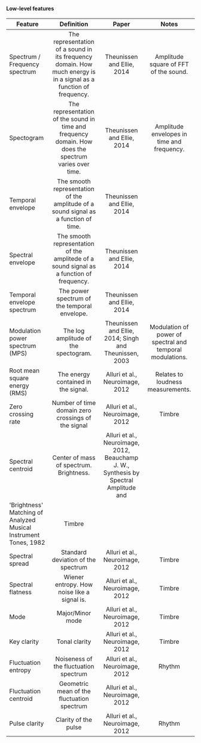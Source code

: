 
#### Low-level features

| Feature           |  Definition                                       | Paper              | Notes                        |
|-------------------|:-------------------------------------------------:|:------------------:|:----------------------------:|
| Spectrum / Frequency spectrum | The representation of a sound in its frequency domain. How much energy is in a signal as a function of frequency. | Theunissen and Ellie, 2014 | Amplitude square of FFT of the sound. | 
| Spectogram        | The representation of the sound in time and frequency domain. How does the spectrum varies over time. | Theunissen and Ellie, 2014 | Amplitude envelopes in time and frequency. |
| Temporal envelope | The smooth representation of the amplitude of a sound signal as a function of time. | Theunissen and Ellie, 2014 | |
| Spectral envelope | The smooth representation of the amplitede of a sound signal as a function of frequency. | Theunissen and Ellie, 2014 | |
| Temporal envelope spectrum | The power spectrum of the temporal envelope. | Theunissen and Ellie, 2014 | |
| Modulation power spectrum (MPS) | The log amplitude of the spectogram. | Theunissen and Ellie, 2014; Singh and Theunissen, 2003 | Modulation of power of spectral and temporal modulations. |
| Root mean square energy (RMS) | The energy contained in the signal. |  Alluri et al., Neuroimage, 2012 | Relates to loudness measurements. |
| Zero crossing rate | Number of time domain zero crossings of the signal | Alluri et al., Neuroimage, 2012 | Timbre | 
| Spectral centroid | Center of mass of spectrum. Brightness. | Alluri et al., Neuroimage, 2012, Beauchamp J. W., Synthesis by Spectral Amplitude and
            'Brightness' Matching of Analyzed Musical Instrument Tones, 1982 | Timbre | 
| Spectral spread |  Standard deviation of the spectrum | Alluri et al., Neuroimage, 2012 | Timbre | 
| Spectral flatness | Wiener entropy. How noise like a signal is. | Alluri et al., Neuroimage, 2012 | Timbre | 
| Mode | Major/Minor mode |  Alluri et al., Neuroimage, 2012 | Timbre | 
| Key clarity | Tonal clarity | Alluri et al., Neuroimage, 2012 | Timbre | 
| Fluctuation entropy | Noiseness of the fluctuation spectrum | Alluri et al., Neuroimage, 2012 | Rhythm |
| Fluctuation centroid | Geometric mean of the fluctuation spectrum |  Alluri et al., Neuroimage, 2012 | | Rhythm |
| Pulse clarity | Clarity of the pulse | Alluri et al., Neuroimage, 2012 | Rhythm | 
